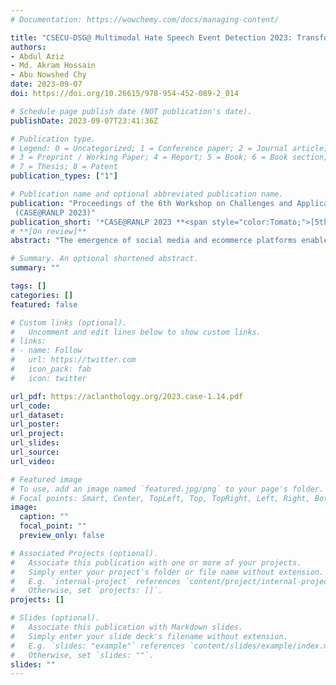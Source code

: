 ```yaml
---
# Documentation: https://wowchemy.com/docs/managing-content/

title: "CSECU-DSG@ Multimodal Hate Speech Event Detection 2023: Transformer-based Multimodal Hierarchical Fusion Model For Multimodal Hate Speech Detection"
authors:
- Abdul Aziz 
- Md. Akram Hossain
- Abu Nowshed Chy 
date: 2023-09-07
doi: https://doi.org/10.26615/978-954-452-089-2_014

# Schedule page publish date (NOT publication's date).
publishDate: 2023-09-07T23:41:36Z

# Publication type.
# Legend: 0 = Uncategorized; 1 = Conference paper; 2 = Journal article;
# 3 = Preprint / Working Paper; 4 = Report; 5 = Book; 6 = Book section;
# 7 = Thesis; 8 = Patent
publication_types: ["1"]

# Publication name and optional abbreviated publication name.
publication: "Proceedings of the 6th Workshop on Challenges and Applications of Automated Extraction of Socio-political Events from Text
 (CASE@RANLP 2023)"
publication_short: '*CASE@RANLP 2023 **<span style="color:Tomato;">[5th place]</span>***'
# **[On review]**
abstract: "The emergence of social media and ecommerce platforms enabled the perpetrator to spread negativity and abuse individuals or organisations worldwide rapidly. It is critical to detect hate speech in both visual and textual content so that it may be moderated or excluded from online platforms to keep it sound and safe for users. However, multimodal hate speech detection is a complex and challenging task as people sarcastically present hate speech and different modalities i.e., image and text are involved in their content. This paper describes our participation in the CASE 2023 multimodal hate speech event detection task. In this task, the objective is to automatically detect hate speech and its target from the given textembedded image. We proposed a transformerbased multimodal hierarchical fusion model to detect hate speech present in the visual content. We jointly fine-tune a language and a vision pre-trained transformer models to extract the visual-contextualized features representation of the text-embedded image. We concatenate these features and fed them to the multisample dropout strategy. Moreover, the contextual feature vector is fed into the BiLSTM module and the output of the BiLSTM module also passes into the multi-sample dropout. We employed arithmetic mean fusion to fuse all sample dropout outputs that predict the final label of our proposed method. Experimental results demonstrate that our proposed method obtains competitive performance and ranked 5th among the participants."

# Summary. An optional shortened abstract.
summary: ""

tags: []
categories: []
featured: false

# Custom links (optional).
#   Uncomment and edit lines below to show custom links.
# links:
# - name: Follow
#   url: https://twitter.com
#   icon_pack: fab
#   icon: twitter

url_pdf: https://aclanthology.org/2023.case-1.14.pdf
url_code:
url_dataset:
url_poster:
url_project:
url_slides:
url_source:
url_video:

# Featured image
# To use, add an image named `featured.jpg/png` to your page's folder. 
# Focal points: Smart, Center, TopLeft, Top, TopRight, Left, Right, BottomLeft, Bottom, BottomRight.
image:
  caption: ""
  focal_point: ""
  preview_only: false

# Associated Projects (optional).
#   Associate this publication with one or more of your projects.
#   Simply enter your project's folder or file name without extension.
#   E.g. `internal-project` references `content/project/internal-project/index.md`.
#   Otherwise, set `projects: []`.
projects: []

# Slides (optional).
#   Associate this publication with Markdown slides.
#   Simply enter your slide deck's filename without extension.
#   E.g. `slides: "example"` references `content/slides/example/index.md`.
#   Otherwise, set `slides: ""`.
slides: ""
---
```

